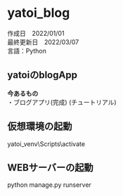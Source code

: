 # yatoi_blog

作成日　2022/01/01<br>
最終更新日　2022/03/07<br>
言語：Python<br>

## yatoiのblogApp<br>
<strong>今あるもの</strong><br>
・ブログアプリ(完成) (チュートリアル)

## 仮想環境の起動
yatoi_venv\Scripts\activate

## WEBサーバーの起動
python manage.py runserver
